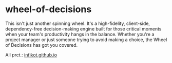 # wheel-of-decisions
This isn't just another spinning wheel. It's a high-fidelity, client-side, dependency-free decision-making engine built for those critical moments when your team's productivity hangs in the balance. Whether you're a project manager or just someone trying to avoid making a choice, the Wheel of Decisions has got you covered.

All prct.: [infikot.github.io](https://infikot.github.io/)
